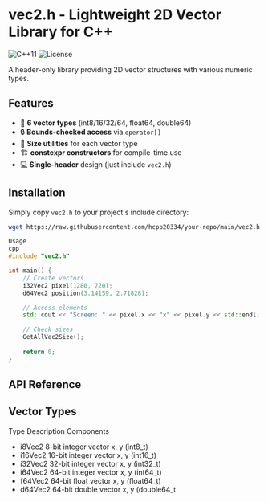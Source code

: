 # vec2.h - Lightweight 2D Vector Library for C++

![C++11](https://img.shields.io/badge/C++-11-blue.svg)
![License](https://img.shields.io/badge/License-MIT-green.svg)

A header-only library providing 2D vector structures with various numeric types.

## Features

- 🚀 **6 vector types** (int8/16/32/64, float64, double64)
- 🔒 **Bounds-checked access** via `operator[]`
- 📏 **Size utilities** for each vector type
- 🏗 **constexpr constructors** for compile-time use
- 💻 **Single-header** design (just include `vec2.h`)

## Installation

Simply copy `vec2.h` to your project's include directory:

```bash
wget https://raw.githubusercontent.com/hcpp20334/your-repo/main/vec2.h
```
```C++
Usage
cpp
#include "vec2.h"

int main() {
    // Create vectors
    i32Vec2 pixel(1280, 720);
    d64Vec2 position(3.14159, 2.71828);

    // Access elements
    std::cout << "Screen: " << pixel.x << "x" << pixel.y << std::endl;

    // Check sizes
    GetAllVec2Size();
    
    return 0;
}
```
## API Reference
Vector Types
-
Type	Description	Components
- i8Vec2	8-bit integer vector	x, y (int8_t)
- i16Vec2	16-bit integer vector	x, y (int16_t)
- i32Vec2	32-bit integer vector	x, y (int32_t)
- i64Vec2	64-bit integer vector	x, y (int64_t)
- f64Vec2	64-bit float vector	x, y (float64_t)
- d64Vec2	64-bit double vector	x, y (double64_t
